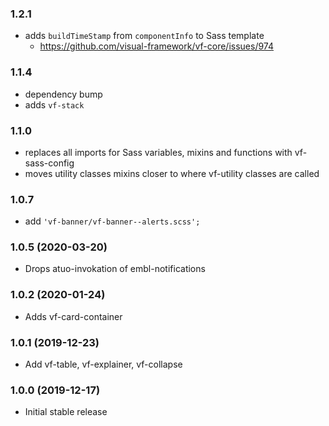 ### 1.2.1

* adds `buildTimeStamp` from `componentInfo` to Sass template
  * https://github.com/visual-framework/vf-core/issues/974

### 1.1.4

* dependency bump
* adds `vf-stack`

### 1.1.0

* replaces all imports for Sass variables, mixins and functions with vf-sass-config
* moves utility classes mixins closer to where vf-utility classes are called

### 1.0.7

* add `'vf-banner/vf-banner--alerts.scss';`

### 1.0.5 (2020-03-20)

* Drops atuo-invokation of embl-notifications

### 1.0.2 (2020-01-24)

* Adds vf-card-container

### 1.0.1 (2019-12-23)

* Add vf-table, vf-explainer, vf-collapse

### 1.0.0 (2019-12-17)

* Initial stable release
